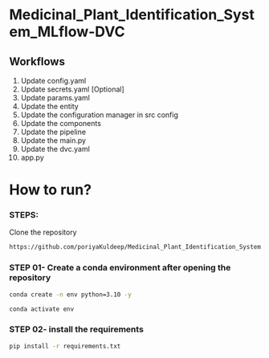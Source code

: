 # Medicinal_Plant_Identification_System_MLflow-DVC


## Workflows

1. Update config.yaml
2. Update secrets.yaml [Optional]
3. Update params.yaml
4. Update the entity
5. Update the configuration manager in src config
6. Update the components
7. Update the pipeline 
8. Update the main.py
9. Update the dvc.yaml
10. app.py
# How to run?
### STEPS:

Clone the repository

```bash
https://github.com/poriyaKuldeep/Medicinal_Plant_Identification_System
```
### STEP 01- Create a conda environment after opening the repository

```bash
conda create -n env python=3.10 -y
```

```bash
conda activate env
```


### STEP 02- install the requirements
```bash
pip install -r requirements.txt
```
